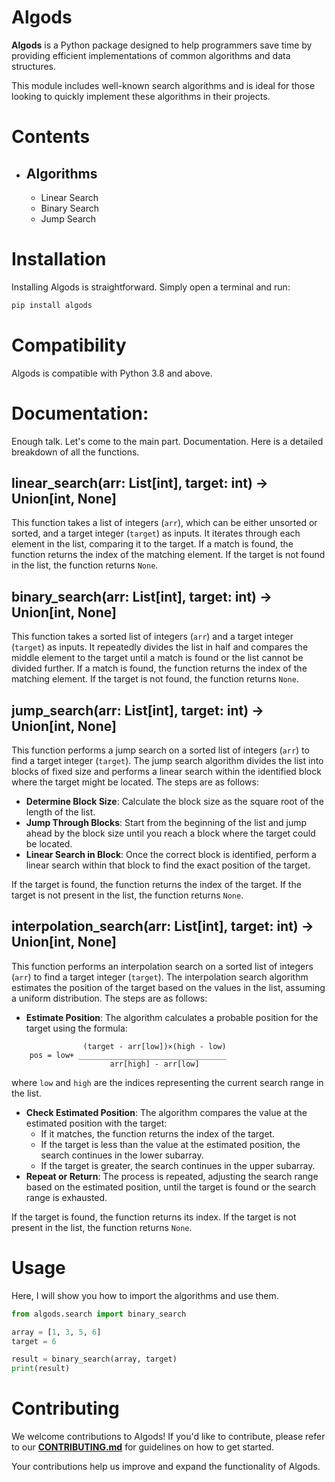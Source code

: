 # Algods
**Algods** is a Python package designed to help programmers save time by providing efficient implementations of common algorithms and data structures. 

This module includes well-known search algorithms and is ideal for those looking to quickly implement these algorithms in their projects.

# Contents
- ## Algorithms
    - Linear Search
    - Binary Search
    - Jump Search

# Installation
Installing Algods is straightforward. Simply open a terminal and run:

```bash
pip install algods
```

# Compatibility
Algods is compatible with Python 3.8 and above.

# Documentation:
Enough talk. Let's come to the main part. Documentation. Here is a detailed breakdown of all the functions. 

## linear_search(arr: List[int], target: int) -> Union[int, None]
This function takes a list of integers (`arr`), which can be either unsorted or sorted, and a target integer (`target`) as inputs. It iterates through each element in the list, comparing it to the target. If a match is found, the function returns the index of the matching element. If the target is not found in the list, the function returns `None`.

## binary_search(arr: List[int], target: int) -> Union[int, None]
This function takes a sorted list of integers (`arr`) and a target integer (`target`) as inputs. It repeatedly divides the list in half and compares the middle element to the target until a match is found or the list cannot be divided further. If a match is found, the function returns the index of the matching element. If the target is not found, the function returns `None`.

## jump_search(arr: List[int], target: int) -> Union[int, None]
This function performs a jump search on a sorted list of integers (`arr`) to find a target integer (`target`). The jump search algorithm divides the list into blocks of fixed size and performs a linear search within the identified block where the target might be located. The steps are as follows:

- **Determine Block Size**: Calculate the block size as the square root of the length of the list.
- **Jump Through Blocks**: Start from the beginning of the list and jump ahead by the block size until you reach a block where the target could be located.
- **Linear Search in Block**: Once the correct block is identified, perform a linear search within that block to find the exact position of the target.

If the target is found, the function returns the index of the target. If the target is not present in the list, the function returns `None`.

## interpolation_search(arr: List[int], target: int) -> Union[int, None]
This function performs an interpolation search on a sorted list of integers (`arr`) to find a target integer (`target`). The interpolation search algorithm estimates the position of the target based on the values in the list, assuming a uniform distribution. The steps are as follows:

- **Estimate Position**: The algorithm calculates a probable position for the target using the formula:
```
                (target - arr[low])×(high - low)
    pos = low+ _________________________________
                      arr[high] - arr[low]
```
where `low` and `high` are the indices representing the current search range in the list.
- **Check Estimated Position**: The algorithm compares the value at the estimated position with the target:
     - If it matches, the function returns the index of the target.
     - If the target is less than the value at the estimated position, the search continues in the lower subarray.
     - If the target is greater, the search continues in the upper subarray.
- **Repeat or Return**: The process is repeated, adjusting the search range based on the estimated position, until the target is found or the search range is exhausted.

If the target is found, the function returns its index. If the target is not present in the list, the function returns `None`.

# Usage
Here, I will show you how to import the algorithms and use them.

```python
from algods.search import binary_search

array = [1, 3, 5, 6]
target = 6

result = binary_search(array, target)
print(result)
```

# Contributing
We welcome contributions to Algods! If you'd like to contribute, please refer to our **[CONTRIBUTING.md](https://github.com/UniquePython/Algods/blob/main/CONTRIBUTING.md)** for guidelines on how to get started.

Your contributions help us improve and expand the functionality of Algods.